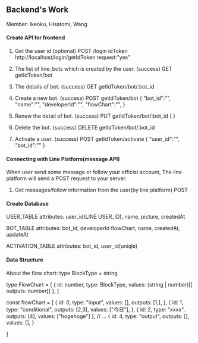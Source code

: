## Backend's Work
Member: Ikeoku, Hisatomi, Wang

#### Create API for frontend
1. Get the user id.(optional)
POST /login idToken
http://localhost/login/getIdToken 
request:"yes"

2. The list of line_bots which is created by the user. (success)
GET getIdToken/bot 

3. The details of bot. (success)
GET getIdToken/bot/:bot_id 

4. Create a new bot. (success)
POST getIdToken/bot 
{
"bot_id":"",
"name":"",
"developerId":"",
"flowChart":"",
}

5. Renew the detail of bot. (success)
PUT getIdToken/bot/:bot_id
{
}

6. Delete the bot. (success)
DELETE getIdToken/bot/:bot_id

7. Activate a user. (success)
POST getIdToken/activate
{
"user_id":"", 
"bot_id":""
}



#### Connecting with Line Platform(message API)
When user send some message or follow your official account, The line platform will send a POST request to your server.
1. Get messages/follow information from the user(by line platform)
POST 




#### Create Database 
USER_TABLE
attributes: user_id(LINE USER_ID), name, picture, createdAt

BOT_TABLE
attributes: bot_id, developerId flowChart, name, createdAt, updateAt

ACTIVATION_TABLE
attributes: bot_id, user_id(uniqle)

#### Data Structure


About the flow chart:
type BlockType = string

type FlowChart = [
  {
    id: number,
    type: BlockType,
    values: (string | number)[]
    outputs: number[]
  },
]

const flowChart = [
  {
    id: 0,
    type: "input",
    values: [],
    outputs: [1,],
  },
  {
     id: 1,
     type: "conditional",
     outputs: [2,3],
     values: ["今日"],
  },
  {
    id: 2,
    type: "xxxx",
    outputs: [4],
    values: ["hogehoge"]
  },
  // ...
  {
    id: 4,
    type: "output",
    outputs: [],
    values: [],
  }

]












